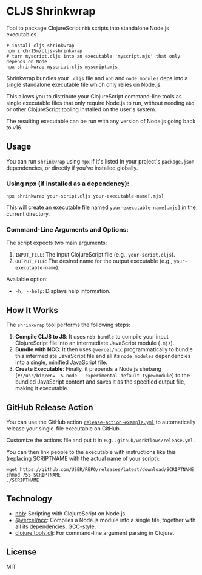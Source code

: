 # CLJS Shrinkwrap

Tool to package ClojureScript `nbb` scripts into standalone Node.js executables.

```shell
# install cljs-shrinkwrap
npm i chr15m/cljs-shrinkwrap
# turn myscript.cljs into an executable 'myscript.mjs' that only depends on Node
npx shrinkwrap myscript.cljs myscript.mjs
```

Shrinkwrap bundles your `.cljs` file and `nbb` and `node_modules` deps into a single standalone executable file which only relies on Node.js.

This allows you to distribute your ClojureScript command-line tools as single executable files that only require Node.js to run, without needing `nbb` or other ClojureScript tooling installed on the user's system.

The resulting executable can be run with any version of Node.js going back to v16.

## Usage

You can run `shrinkwrap` using `npx` if it's listed in your project's `package.json` dependencies, or directly if you've installed globally.

### Using npx (if installed as a dependency):

```shell
npx shrinkwrap your-script.cljs your-executable-name[.mjs]
```

This will create an executable file named `your-executable-name[.mjs]` in the current directory.

### Command-Line Arguments and Options:

The script expects two main arguments:
1.  `INPUT_FILE`: The input ClojureScript file (e.g., `your-script.cljs`).
2.  `OUTPUT_FILE`: The desired name for the output executable (e.g., `your-executable-name`).

Available option:
- `-h, --help`: Displays help information.

## How It Works

The `shrinkwrap` tool performs the following steps:

1.  **Compile CLJS to JS**: It uses `nbb bundle` to compile your input ClojureScript file into an intermediate JavaScript module (`.mjs`).
2.  **Bundle with NCC**: It then uses `@vercel/ncc` programmatically to bundle this intermediate JavaScript file and all its `node_modules` dependencies into a single, minified JavaScript file.
3.  **Create Executable**: Finally, it prepends a Node.js shebang (`#!/usr/bin/env -S node --experimental-default-type=module`) to the bundled JavaScript content and saves it as the specified output file, making it executable.

## GitHub Release Action

You can use the GitHub action [`release-action-example.yml`](./release-action-example.yml) to automatically release your single-file executable on GitHub.

Customize the actions file and put it in e.g. `.github/workflows/release.yml`.

You can then link people to the executable with instructions like this (replacing SCRIPTNAME with the actual name of your script):

```
wget https://github.com/USER/REPO/releases/latest/download/SCRIPTNAME
chmod 755 SCRIPTNAME
./SCRIPTNAME
```

## Technology

- [nbb](https://github.com/babashka/nbb): Scripting with ClojureScript on Node.js.
- [@vercel/ncc](https://github.com/vercel/ncc): Compiles a Node.js module into a single file, together with all its dependencies, GCC-style.
- [clojure.tools.cli](https://github.com/clojure/tools.cli): For command-line argument parsing in Clojure.

## License

MIT

